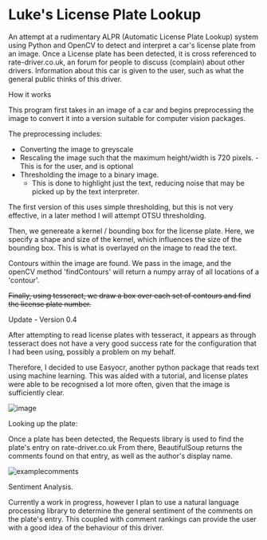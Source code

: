 # Luke's License Plate Lookup

An attempt at a rudimentary ALPR (Automatic License Plate Lookup) system using Python and OpenCV to detect and interpret a car's license plate from an image.
Once a License plate has been detected, it is cross referenced to rate-driver.co.uk, an forum for people to discuss (complain) about other drivers. Information about this car is given to the user, such as what the general public thinks of this driver.


How it works

This program first takes in an image of a car and begins preprocessing the image to convert it into a version suitable for computer vision packages.

The preprocessing includes:
  - Converting the image to greyscale
  - Rescaling the image such that the maximum height/width is 720 pixels. 
    -This is for the user, and is optional
  - Thresholding the image to a binary image. 
    - This is done to highlight just the text, reducing noise that may be picked up by the text interpreter.

The first version of this uses simple thresholding, but this is not very effective, in a later method I will attempt OTSU thresholding.

Then, we genereate a kernel / bounding box for the license plate.
Here, we specify a shape and size of the kernel, which influences the size of the bounding box. This is what is overlayed on the image to read the text.

Contours within the image are found. We pass in the image, and the openCV method 'findContours' will return a numpy array of all locations of a 'contour'.

~~Finally, using tesseract, we draw a box over each set of contours and find the license plate number.~~


Update - Version 0.4

After attempting to read license plates with tesseract, it appears as through tesseract does not have a very good success rate for the configuration that I had been using, possibly a problem on my behalf.

Therefore, I decided to use Easyocr, another python package that reads text using machine learning. This was aided with a tutorial, and license plates were able to be recognised a lot more often, given that the image is sufficiently clear.

![image](https://user-images.githubusercontent.com/78817201/189749208-c53aaae1-dc26-48e6-8c68-2f86d7e15062.png)


Looking up the plate:

Once a plate has been detected, the Requests library is used to find the plate's entry on rate-driver.co.uk
From there, BeautifulSoup returns the comments found on that entry, as well as the author's display name.

![examplecomments](https://user-images.githubusercontent.com/78817201/189750866-254e994c-eac4-4de4-9c51-0bfd381ca64f.JPG)


Sentiment Analysis.

Currently a work in progress, however I plan to use a natural language processing library to determine the general sentiment of the comments on the plate's entry. This coupled with comment rankings can provide the user with a good idea of the behaviour of this driver.

